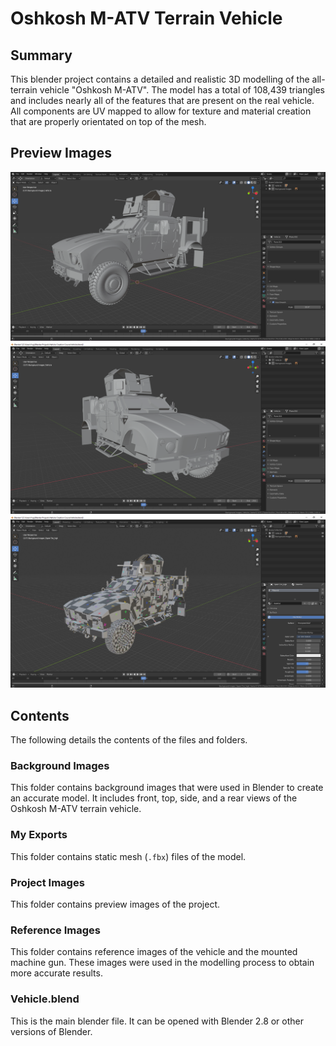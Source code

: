 # Oshkosh M-ATV Terrain Vehicle

## Summary

This blender project contains a detailed and realistic 3D modelling of the all-terrain vehicle "Oshkosh M-ATV". The model has a total of 108,439 triangles and includes nearly all of the features that are present on the real vehicle. All components are UV mapped to allow for texture and material creation that are properly orientated on top of the mesh. 

## Preview Images

<img src="https://github.com/yug2005/Oshkosh-M-ATV-Terrain-Vehicle/blob/master/Project%20Images/Oshkosh%20M-ATV%20Preview%20Image%2001.png"/>
<img src="https://github.com/yug2005/Oshkosh-M-ATV-Terrain-Vehicle/blob/master/Project%20Images/Oshkosh%20M-ATV%20Preview%20Image%2004.png"/>
<img src="https://github.com/yug2005/Oshkosh-M-ATV-Terrain-Vehicle/blob/master/Project%20Images/Oshkosh%20M-ATV%20Preview%20Image%2005.png"/>

## Contents

The following details the contents of the files and folders.

### Background Images

This folder contains background images that were used in Blender to create an accurate model. It includes front, top, side, and a rear views of the Oshkosh M-ATV terrain vehicle. 

### My Exports 

This folder contains static mesh (`.fbx`) files of the model. 

### Project Images

This folder contains preview images of the project. 

### Reference Images 

This folder contains reference images of the vehicle and the mounted machine gun. These images were used in the modelling process to obtain more accurate results. 

### Vehicle.blend

This is the main blender file. It can be opened with Blender 2.8 or other versions of Blender. 


